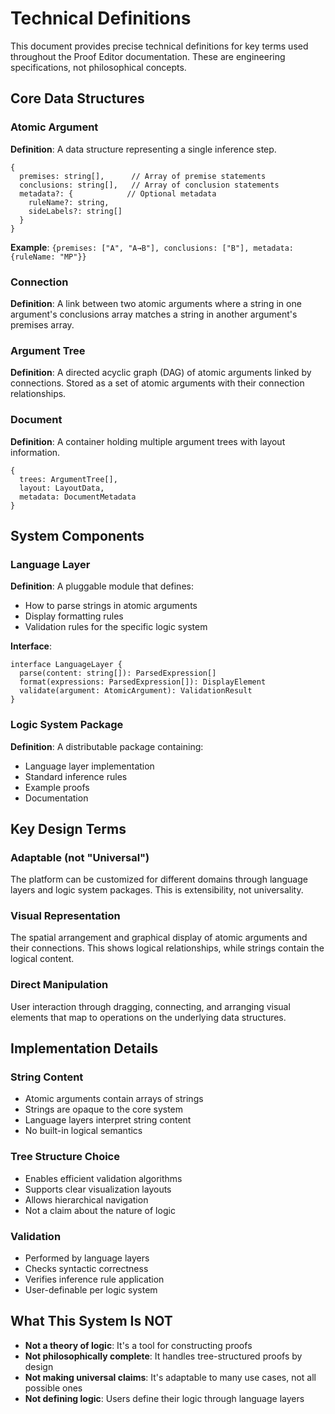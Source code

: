 # Technical Definitions

This document provides precise technical definitions for key terms used throughout the Proof Editor documentation. These are engineering specifications, not philosophical concepts.

## Core Data Structures

### Atomic Argument
**Definition**: A data structure representing a single inference step.
```
{
  premises: string[],      // Array of premise statements
  conclusions: string[],   // Array of conclusion statements
  metadata?: {            // Optional metadata
    ruleName?: string,
    sideLabels?: string[]
  }
}
```
**Example**: `{premises: ["A", "A→B"], conclusions: ["B"], metadata: {ruleName: "MP"}}`

### Connection
**Definition**: A link between two atomic arguments where a string in one argument's conclusions array matches a string in another argument's premises array.

### Argument Tree
**Definition**: A directed acyclic graph (DAG) of atomic arguments linked by connections. Stored as a set of atomic arguments with their connection relationships.

### Document
**Definition**: A container holding multiple argument trees with layout information.
```
{
  trees: ArgumentTree[],
  layout: LayoutData,
  metadata: DocumentMetadata
}
```

## System Components

### Language Layer
**Definition**: A pluggable module that defines:
- How to parse strings in atomic arguments
- Display formatting rules
- Validation rules for the specific logic system

**Interface**:
```
interface LanguageLayer {
  parse(content: string[]): ParsedExpression[]
  format(expressions: ParsedExpression[]): DisplayElement
  validate(argument: AtomicArgument): ValidationResult
}
```

### Logic System Package
**Definition**: A distributable package containing:
- Language layer implementation
- Standard inference rules
- Example proofs
- Documentation

## Key Design Terms

### Adaptable (not "Universal")
The platform can be customized for different domains through language layers and logic system packages. This is extensibility, not universality.

### Visual Representation
The spatial arrangement and graphical display of atomic arguments and their connections. This shows logical relationships, while strings contain the logical content.

### Direct Manipulation
User interaction through dragging, connecting, and arranging visual elements that map to operations on the underlying data structures.

## Implementation Details

### String Content
- Atomic arguments contain arrays of strings
- Strings are opaque to the core system
- Language layers interpret string content
- No built-in logical semantics

### Tree Structure Choice
- Enables efficient validation algorithms
- Supports clear visualization layouts
- Allows hierarchical navigation
- Not a claim about the nature of logic

### Validation
- Performed by language layers
- Checks syntactic correctness
- Verifies inference rule application
- User-definable per logic system

## What This System Is NOT

- **Not a theory of logic**: It's a tool for constructing proofs
- **Not philosophically complete**: It handles tree-structured proofs by design
- **Not making universal claims**: It's adaptable to many use cases, not all possible ones
- **Not defining logic**: Users define their logic through language layers